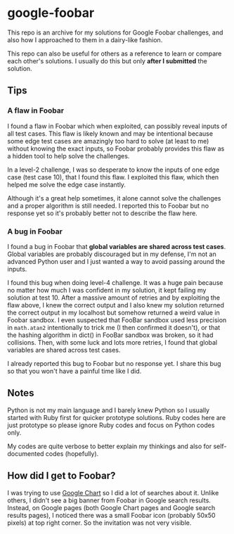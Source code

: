 # google-foobar
This repo is an archive for my solutions for Google Foobar challenges, and also how I approached to them in a dairy-like fashion.

This repo can also be useful for others as a reference to learn or compare each other's solutions. I usually do this but only **after I submitted** the solution.

## Tips

### A flaw in Foobar

I found a flaw in Foobar which when exploited, can possibly reveal inputs of all test cases. This flaw is likely known and may be intentional because some edge test cases are amazingly too hard to solve (at least to me) without knowing the exact inputs, so Foobar probably provides this flaw as a hidden tool to help solve the challenges. 

In a level-2 challenge, I was so desperate to know the inputs of one edge case (test case 10), that I found this flaw. I exploited this flaw, which then helped me solve the edge case instantly. 

Although it's a great help sometimes, it alone cannot solve the challenges and a proper algorithm is still needed. I reported this to Foobar but no response yet so it's probably better not to describe the flaw here.

### A bug in Foobar

I found a bug in Foobar that **global variables are shared across test cases**. Global variables are probably discouraged but in my defense, I'm not an advanced Python user and I just wanted a way to avoid passing around the inputs. 

I found this bug when doing level-4 challenge. It was a huge pain because no matter how much I was confident in my solution, it kept failing my solution at test 10. After a massive amount of retries and by exploiting the flaw above, I knew the correct output and I also knew my solution returned the correct output in my localhost but somehow returned a weird value in Foobar sandbox. I even suspected that FooBar sandbox used less precision in `math.atan2` intentionally to trick me (I then confirmed it doesn't), or that the hashing algorithm in dict() in FooBar sandbox was broken, so it had collisions. Then, with some luck and lots more retries, I found that global variables are shared across test cases.

I already reported this bug to Foobar but no response yet. I share this bug so that you won't have a painful time like I did.

## Notes
Python is not my main language and I barely knew Python so I usually started with Ruby first for quicker prototype solutions. Ruby codes here are just prototype so please ignore Ruby codes and focus on Python codes only.

My codes are quite verbose to better explain my thinkings and also for self-documented codes (hopefully). 

## How did I get to Foobar?
I was trying to use [Google Chart](https://developers.google.com/chart/) so I did a lot of searches about it. Unlike others, I didn't see a big banner from Foobar in Google search results. Instead, on Google pages (both Google Chart pages and Google search results pages), I noticed there was a small Foobar icon (probably 50x50 pixels) at top right corner. So the invitation was not very visible. 